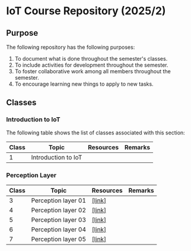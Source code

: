 # IoT Course Repository (2025/2)

## Purpose

The following repository has the following purposes:
1. To document what is done throughout the semester's classes.
2. To include activities for development throughout the semester.
3. To foster collaborative work among all members throughout the semester.
4. To encourage learning new things to apply to new tasks.

## Classes

### Introduction to IoT

The following table shows the list of classes associated with this section:

|Class|Topic|Resources|Remarks|
|---|---|---|---|
|1|Introduction to IoT|||

### Perception Layer

|Class|Topic|Resources|Remarks|
|---|---|---|---|
|3|Perception layer 01|[[link]](./capa_per_01/)||
|4|Perception layer 02|[[link]](./capa_per_02/)||
|5|Perception layer 03|[[link]](./capa_per_03/)||
|6|Perception layer 04|[[link]](./capa_per_04/)||
|7|Perception layer 05|[[link]](./capa_per_05/)||


